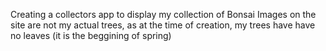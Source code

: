 Creating a collectors app to display my collection of Bonsai
Images on the site are not my actual trees, as at the time of creation, my trees have have no leaves (it is the beggining of spring)